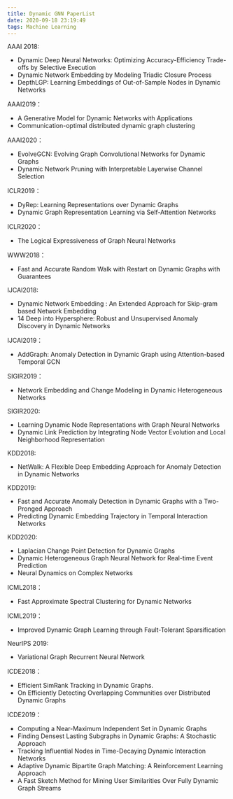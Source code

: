 ```yaml
---
title: Dynamic GNN PaperList
date: 2020-09-18 23:19:49
tags: Machine Learning
---
```


AAAI 2018:

* Dynamic Deep Neural Networks: Optimizing Accuracy-Efficiency Trade-offs by Selective Execution
* Dynamic Network Embedding by Modeling Triadic Closure Process
* DepthLGP: Learning Embeddings of Out-of-Sample Nodes in Dynamic Networks

AAAI2019：

* A Generative Model for Dynamic Networks with Applications
* Communication-optimal distributed dynamic graph clustering

AAAI2020：

* EvolveGCN: Evolving Graph Convolutional Networks for Dynamic Graphs
* Dynamic Network Pruning with Interpretable Layerwise Channel Selection

ICLR2019：

* DyRep: Learning Representations over Dynamic Graphs 
* Dynamic Graph Representation Learning via Self-Attention Networks

ICLR2020：

* The Logical Expressiveness of Graph Neural Networks  

WWW2018：

* Fast and Accurate Random Walk with Restart on Dynamic Graphs with Guarantees

IJCAI2018:

* Dynamic Network Embedding : An Extended Approach for Skip-gram based Network Embedding
* 14 Deep into Hypersphere: Robust and Unsupervised Anomaly Discovery in Dynamic Networks

IJCAI2019：

* AddGraph: Anomaly Detection in Dynamic Graph using Attention-based Temporal GCN

SIGIR2019：

* Network Embedding and Change Modeling in Dynamic Heterogeneous Networks

SIGIR2020:

* Learning Dynamic Node Representations with Graph Neural Networks
* Dynamic Link Prediction by Integrating Node Vector Evolution and Local Neighborhood Representation

KDD2018:

* NetWalk: A Flexible Deep Embedding Approach for Anomaly Detection in Dynamic Networks

KDD2019:

* Fast and Accurate Anomaly Detection in Dynamic Graphs with a Two-Pronged Approach
* Predicting Dynamic Embedding Trajectory in Temporal Interaction Networks

KDD2020:

* Laplacian Change Point Detection for Dynamic Graphs
* Dynamic Heterogeneous Graph Neural Network for Real-time Event Prediction
* Neural Dynamics on Complex Networks

ICML2018：

* Fast Approximate Spectral Clustering for Dynamic Networks

ICML2019：

* Improved Dynamic Graph Learning through Fault-Tolerant Sparsification

NeurIPS 2019:

* Variational Graph Recurrent Neural Network

ICDE2018：

* Efficient SimRank Tracking in Dynamic Graphs.
* On Efficiently Detecting Overlapping Communities over Distributed Dynamic Graphs

ICDE2019：

* Computing a Near-Maximum Independent Set in Dynamic Graphs
* Finding Densest Lasting Subgraphs in Dynamic Graphs: A Stochastic Approach
* Tracking Influential Nodes in Time-Decaying Dynamic Interaction Networks
* Adaptive Dynamic Bipartite Graph Matching: A Reinforcement Learning Approach
* A Fast Sketch Method for Mining User Similarities Over Fully Dynamic Graph Streams